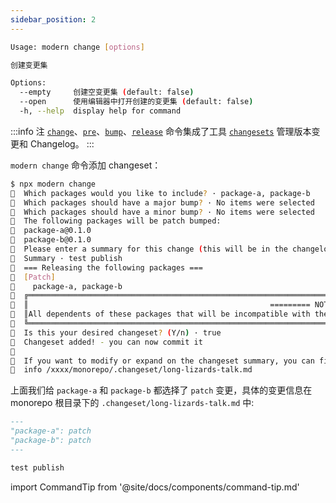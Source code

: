 ```yaml
---
sidebar_position: 2
---
```


```bash
Usage: modern change [options]

创建变更集

Options:
  --empty     创建空变更集 (default: false)
  --open      使用编辑器中打开创建的变更集 (default: false)
  -h, --help  display help for command
```

:::info 注
[`change`](/docs/apis/monorepo/commands/change)、[`pre`](/docs/apis/monorepo/commands/pre)、[`bump`](/docs/apis/monorepo/commands/bump)、[`release`](/docs/apis/monorepo/commands/release) 命令集成了工具 [`changesets`](https://github.com/atlassian/changesets) 管理版本变更和 Changelog。
:::

`modern change` 命令添加 changeset：

```bash
$ npx modern change
🦋  Which packages would you like to include? · package-a, package-b
🦋  Which packages should have a major bump? · No items were selected
🦋  Which packages should have a minor bump? · No items were selected
🦋  The following packages will be patch bumped:
🦋  package-a@0.1.0
🦋  package-b@0.1.0
🦋  Please enter a summary for this change (this will be in the changelogs). Submit empty line to open external editor
🦋  Summary · test publish
🦋  === Releasing the following packages ===
🦋  [Patch]
🦋    package-a, package-b
🦋  ╔════════════════════════════════════════════════════════════════════════════════════════════════════════════════════════════════════╗
🦋  ║                                                      ========= NOTE ========                                                       ║
🦋  ║All dependents of these packages that will be incompatible with the new version will be patch bumped when this changeset is applied.║
🦋  ╚════════════════════════════════════════════════════════════════════════════════════════════════════════════════════════════════════╝
🦋  Is this your desired changeset? (Y/n) · true
🦋  Changeset added! - you can now commit it
🦋
🦋  If you want to modify or expand on the changeset summary, you can find it here
🦋  info /xxxx/monorepo/.changeset/long-lizards-talk.md
```
上面我们给 `package-a` 和 `package-b` 都选择了 `patch` 变更，具体的变更信息在 monorepo 根目录下的 `.changeset/long-lizards-talk.md` 中:

```md
---
"package-a": patch
"package-b": patch
---

test publish
```

import CommandTip from '@site/docs/components/command-tip.md'

<CommandTip />

